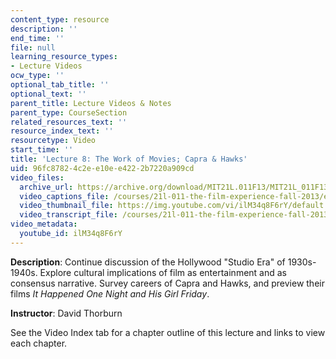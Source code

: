```yaml
---
content_type: resource
description: ''
end_time: ''
file: null
learning_resource_types:
- Lecture Videos
ocw_type: ''
optional_tab_title: ''
optional_text: ''
parent_title: Lecture Videos & Notes
parent_type: CourseSection
related_resources_text: ''
resource_index_text: ''
resourcetype: Video
start_time: ''
title: 'Lecture 8: The Work of Movies; Capra & Hawks'
uid: 96fc8782-4c2e-e10e-e422-2b7220a909cd
video_files:
  archive_url: https://archive.org/download/MIT21L.011F13/MIT21L_011F13_L08_300k.mp4
  video_captions_file: /courses/21l-011-the-film-experience-fall-2013/ec5d5dd6df7d525681980afe1883922e_ilM34q8F6rY.vtt
  video_thumbnail_file: https://img.youtube.com/vi/ilM34q8F6rY/default.jpg
  video_transcript_file: /courses/21l-011-the-film-experience-fall-2013/92b84b4bcff3914ebd6f1f3360dcd9ec_ilM34q8F6rY.pdf
video_metadata:
  youtube_id: ilM34q8F6rY
---
```


**Description**: Continue discussion of the Hollywood "Studio Era" of 1930s-1940s. Explore cultural implications of film as entertainment and as consensus narrative. Survey careers of Capra and Hawks, and preview their films _It Happened One Night and His Girl Friday_.

**Instructor**: David Thorburn

See the Video Index tab for a chapter outline of this lecture and links to view each chapter.



